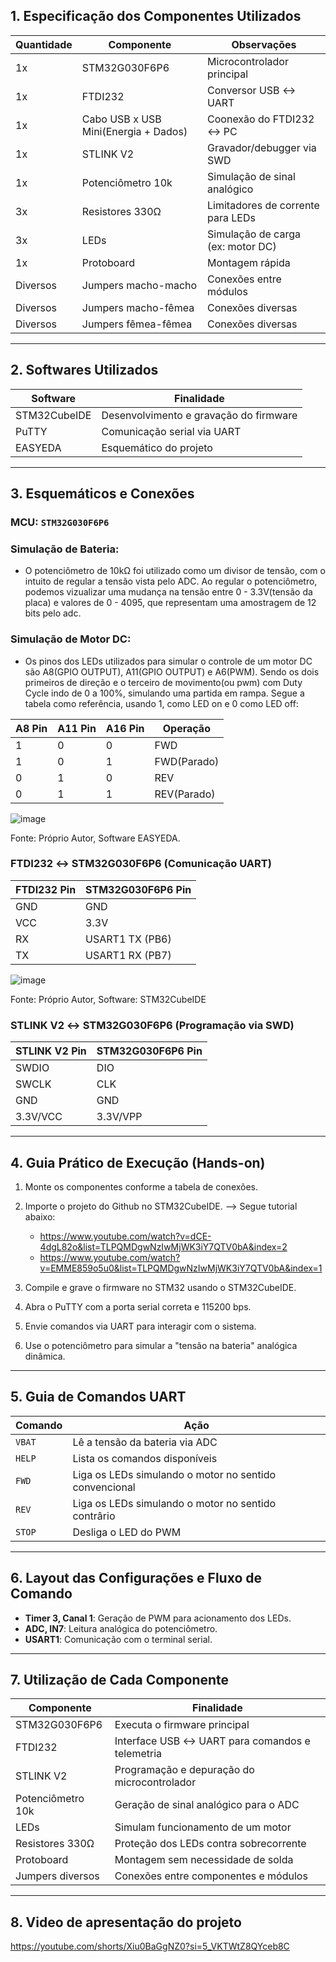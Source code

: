 ##  1. Especificação dos Componentes Utilizados

| Quantidade | Componente                            | Observações                          |
|------------|---------------------------------------|--------------------------------------|
| 1x         | STM32G030F6P6                         | Microcontrolador principal           |
| 1x         | FTDI232                               | Conversor USB ↔ UART                 |
| 1x         | Cabo USB x USB Mini(Energia + Dados)  | Coonexão do FTDI232 ↔ PC             |
| 1x         | STLINK V2                             | Gravador/debugger via SWD            |
| 1x         | Potenciômetro 10k                     | Simulação de sinal analógico         |
| 3x         | Resistores 330Ω                       | Limitadores de corrente para LEDs    |
| 3x         | LEDs                                  | Simulação de carga (ex: motor DC)    |
| 1x         | Protoboard                            | Montagem rápida                      |
| Diversos   | Jumpers macho-macho                   | Conexões entre módulos               |
| Diversos   | Jumpers macho-fêmea                   | Conexões diversas                    |
| Diversos   | Jumpers fêmea-fêmea                   | Conexões diversas                    |

---

##  2. Softwares Utilizados

| Software       | Finalidade                             |
|----------------|----------------------------------------|
| STM32CubeIDE   | Desenvolvimento e gravação do firmware |
| PuTTY          | Comunicação serial via UART            |
| EASYEDA        | Esquemático do projeto                 |


---

##  3. Esquemáticos e Conexões

###  MCU: `STM32G030F6P6`

###  Simulação de Bateria:
- O potenciômetro de 10kΩ foi utilizado como um divisor de tensão, com o intuito de regular a tensão vista pelo ADC.
Ao regular o potenciômetro, podemos vizualizar uma mudança na tensão entre 0 - 3.3V(tensão da placa) e valores de 0 - 4095,
que representam uma amostragem de 12 bits pelo adc.

###  Simulação de Motor DC:
- Os pinos dos LEDs utilizados para simular o controle de um motor DC são A8(GPIO OUTPUT), A11(GPIO OUTPUT) e A6(PWM).
  Sendo os dois primeiros de direção e o terceiro de movimento(ou pwm) com Duty Cycle indo de 0 a 100%,
  simulando uma partida em rampa. Segue a tabela como referência, usando 1, como LED on e 0 como LED off:

|A8 Pin  |A11 Pin| A16 Pin| Operação   |
|--------|-------|--------|------------|
| 1      | 0     | 0      | FWD        |
| 1      | 0     | 1      | FWD(Parado)|
| 0      | 1     | 0      | REV        |
| 0      | 1     | 1      | REV(Parado)|

![image](https://github.com/user-attachments/assets/06e14c49-f435-45a1-9f5a-bdb789d71d39)

Fonte: Próprio Autor, Software EASYEDA.

###  FTDI232 ↔ STM32G030F6P6 (Comunicação UART)

| FTDI232 Pin | STM32G030F6P6 Pin |
|-------------|-------------------|
| GND         | GND               |
| VCC         | 3.3V              |
| RX          | USART1 TX (PB6)   |
| TX          | USART1 RX (PB7)   |

![image](https://github.com/user-attachments/assets/c7c1ef5b-2415-4d4f-9f3b-6ba4703209d6)

Fonte: Próprio Autor, Software: STM32CubeIDE

###  STLINK V2 ↔ STM32G030F6P6 (Programação via SWD)

| STLINK V2 Pin | STM32G030F6P6 Pin |
|---------------|-------------------|
| SWDIO         | DIO               |
| SWCLK         | CLK               |
| GND           | GND               |
| 3.3V/VCC      | 3.3V/VPP          |

---

##  4. Guia Prático de Execução (Hands-on)

1. Monte os componentes conforme a tabela de conexões.
2. Importe o projeto do Github no STM32CubeIDE. --> Segue tutorial abaixo:
   - https://www.youtube.com/watch?v=dCE-4dgL82o&list=TLPQMDgwNzIwMjWK3iY7QTV0bA&index=2
   - https://www.youtube.com/watch?v=EMME859o5u0&list=TLPQMDgwNzIwMjWK3iY7QTV0bA&index=1
   
3. Compile e grave o firmware no STM32 usando o STM32CubeIDE.
4. Abra o PuTTY com a porta serial correta e 115200 bps.
5. Envie comandos via UART para interagir com o sistema.
6. Use o potenciômetro para simular a "tensão na bateria" analógica dinâmica.

---

##  5. Guia de Comandos UART

| Comando      | Ação                                                  |
|--------------|-------------------------------------------------------|
| `VBAT`       | Lê a tensão da bateria via ADC                        |
| `HELP`       | Lista os comandos disponíveis                         |
| `FWD`        | Liga os LEDs simulando o motor no sentido convencional|
| `REV`        | Liga os LEDs simulando o motor no sentido contrârio   |
| `STOP`       | Desliga o LED do PWM                                  |

---

##  6. Layout das Configurações e Fluxo de Comando

- **Timer 3, Canal 1**: Geração de PWM para acionamento dos LEDs.
- **ADC, IN7**: Leitura analógica do potenciômetro.
- **USART1**: Comunicação com o terminal serial.


---

##  7. Utilização de Cada Componente

| Componente         | Finalidade                                                |
|--------------------|-----------------------------------------------------------|
| STM32G030F6P6      | Executa o firmware principal                              |
| FTDI232            | Interface USB ↔ UART para comandos e telemetria           |
| STLINK V2          | Programação e depuração do microcontrolador               |
| Potenciômetro 10k  | Geração de sinal analógico para o ADC                     |
| LEDs               | Simulam funcionamento de um motor                         |
| Resistores 330Ω    | Proteção dos LEDs contra sobrecorrente                    |
| Protoboard         | Montagem sem necessidade de solda                         |
| Jumpers diversos   | Conexões entre componentes e módulos                      |


---
##  8. Video de apresentação do projeto
https://youtube.com/shorts/Xiu0BaGgNZ0?si=5_VKTWtZ8QYceb8C

